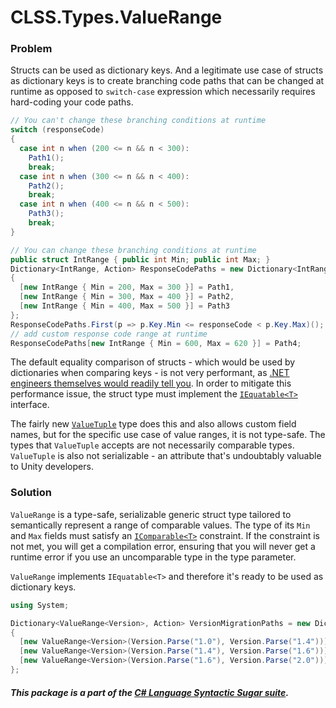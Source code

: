 ﻿# CLSS.Types.ValueRange

### Problem

Structs can be used as dictionary keys. And a legitimate use case of structs as dictionary keys is to create branching code paths that can be changed at runtime as opposed to `switch-case` expression which necessarily requires hard-coding your code paths.

```csharp
// You can't change these branching conditions at runtime
switch (responseCode)
{
  case int n when (200 <= n && n < 300):
    Path1();
    break;
  case int n when (300 <= n && n < 400):
    Path2();
    break;
  case int n when (400 <= n && n < 500):
    Path3();
    break;
}

// You can change these branching conditions at runtime
public struct IntRange { public int Min; public int Max; }
Dictionary<IntRange, Action> ResponseCodePaths = new Dictionary<IntRange, Action>()
{
  [new IntRange { Min = 200, Max = 300 }] = Path1,
  [new IntRange { Min = 300, Max = 400 }] = Path2,
  [new IntRange { Min = 400, Max = 500 }] = Path3
};
ResponseCodePaths.First(p => p.Key.Min <= responseCode < p.Key.Max)();
// add custom response code range at runtime
ResponseCodePaths[new IntRange { Min = 600, Max = 620 }] = Path4;
```

The default equality comparison of structs - which would be used by dictionaries when comparing keys - is not very performant, as [.NET engineers themselves would readily tell you](https://devblogs.microsoft.com/premier-developer/performance-implications-of-default-struct-equality-in-c/). In order to mitigate this performance issue, the struct type must implement the [`IEquatable<T>`](https://docs.microsoft.com/en-us/dotnet/api/system.iequatable-1) interface.

The fairly new [`ValueTuple`](https://docs.microsoft.com/en-us/dotnet/api/system.valuetuple) type does this and also allows custom field names, but for the specific use case of value ranges, it is not type-safe. The types that `ValueTuple` accepts are not necessarily comparable types. `ValueTuple` is also not serializable - an attribute that's undoubtably valuable to Unity developers.

### Solution

`ValueRange` is a type-safe, serializable generic struct type tailored to semantically represent a range of comparable values. The type of its `Min` and `Max` fields must satisfy an [`IComparable<T>`](https://docs.microsoft.com/en-us/dotnet/api/system.icomparable-1) constraint. If the constraint is not met, you will get a compilation error, ensuring that you will never get a runtime error if you use an uncomparable type in the type parameter.

`ValueRange` implements `IEquatable<T>` and therefore it's ready to be used as dictionary keys.

```csharp
using System;

Dictionary<ValueRange<Version>, Action> VersionMigrationPaths = new Dictionary<ValueRange<Version>, Action>()
{
  [new ValueRange<Version>(Version.Parse("1.0"), Version.Parse("1.4"))] = Path1,
  [new ValueRange<Version>(Version.Parse("1.4"), Version.Parse("1.6"))] = Path2,
  [new ValueRange<Version>(Version.Parse("1.6"), Version.Parse("2.0"))] = Path3
};
```

##### This package is a part of the [C# Language Syntactic Sugar suite](https://github.com/tonygiang/CLSS).